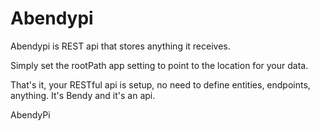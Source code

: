 Abendypi
========

Abendypi is REST api that stores anything it receives. 

Simply set the rootPath app setting to point to the location for your data. 

That's it, your RESTful api is setup, no need to define entities, endpoints, anything. It's Bendy and it's an api.

AbendyPi

